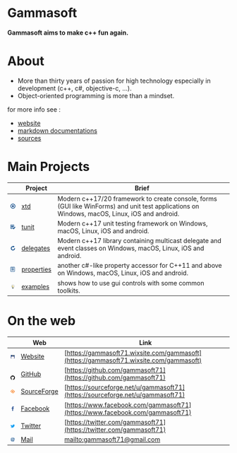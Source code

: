 # Gammasoft

**Gammasoft aims to make c++ fun again.**

<!--- ![background_img](docs/pictures/gammasoft.png) --->

# About

* More than thirty years of passion for high technology especially in development (c++, c#, objective-c, ...).
* Object-oriented programming is more than a mindset.

for more info see :

* [website](https://gammasoft71.wixsite.com/gammasoft)
* [markdown documentations](docs/home.md)
* [sources](https://github.com/gammasoft71)

# Main Projects

|                                                                                | Project                                                 | Brief                                                                                                                  |
|--------------------------------------------------------------------------------|---------------------------------------------------------|------------------------------------------------------------------------------------------------------------------------|
| [![](docs/pictures/xtd.png)](https://github.com/gammasoft71/xtd/README.md)               | [xtd](https://github.com/gammasoft71/xtd/README.md)               | Modern c++17/20 framework to create console, forms (GUI like WinForms) and unit test applications on Windows, macOS, Linux, iOS and android. |
| [![](docs/pictures/tunit.png)](https://github.com/gammasoft71/tunit/README.md)           | [tunit](https://github.com/gammasoft71/tunit/README.md)           | Modern c++17 unit testing framework on Windows, macOS, Linux, iOS and android.                                         |
| [![](docs/pictures/delegates.png)](https://github.com/gammasoft71/delegates/README.md)   | [delegates](https://github.com/gammasoft71/delegates/README.md)   | Modern c++17 library containing multicast delegate and event classes on Windows, macOS, Linux, iOS and android.        |
| [![](docs/pictures/properties.png)](https://github.com/gammasoft71/properties/README.md) | [properties](https://github.com/gammasoft71/properties/README.md) | another c#-like property accessor for C++11 and above on Windows, macOS, Linux, iOS and android.                       |
| [![](docs/pictures/examples.png)](https://github.com/gammasoft71/examples/README.md)     | [examples](https://github.com/gammasoft71/examples/README.md)     | shows how to use gui controls with some common toolkits.                                                               |

# On the web

|                                                                                              | Web                                                  | Link                                                                                   |
|----------------------------------------------------------------------------------------------|------------------------------------------------------|----------------------------------------------------------------------------------------|
| [![gammasoft_img](docs/pictures/gammasoft32.png)](https://gammasoft71.wixsite.com/gammasoft) | [Website](https://gammasoft71.wixsite.com/gammasoft) | [https://gammasoft71.wixsite.com/gammasoft](https://gammasoft71.wixsite.com/gammasoft) |
| [![github_img](docs/pictures/github32.png)](https://github.com/gammasoft71)                  | [GitHub](https://github.com/gammasoft71)             | [https://github.com/gammasoft71](https://github.com/gammasoft71)                       |
| [![github_img](docs/pictures/sourceforge32.png)](https://sourceforge.net/u/gammasoft71)      | [SourceForge](https://sourceforge.net/u/gammasoft71) | [https://sourceforge.net/u/gammasoft71](https://sourceforge.net/u/gammasoft71)         |
| [![facebook_img](docs/pictures/facebook32.png)](https://www.facebook.com/gammasoft71)        | [Facebook](https://www.facebook.com/gammasoft71)     | [https://www.facebook.com/gammasoft71](https://www.facebook.com/gammasoft71)           |
| [![twitter_img](docs/pictures/twitter32.png)](https://twitter.com/gammasoft71)               | [Twitter](https://twitter.com/gammasoft71)           | [https://twitter.com/gammasoft71](https://twitter.com/gammasoft71)                     |
| [![mail_img](docs/pictures/mail32.png)](mailto:gammasoft71@gmail.com)                        | [Mail](mailto:gammasoft71@gmail.com)                 | [mailto:gammasoft71@gmail.com](mailto:gammasoft71@gmail.com)                           |
